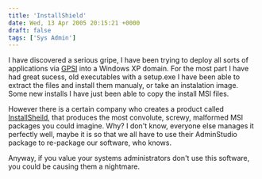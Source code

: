 ```yaml
---
title: 'InstallShield'
date: Wed, 13 Apr 2005 20:15:21 +0000
draft: false
tags: ['Sys Admin']
---
```


I have discovered a serious gripe, I have been trying to deploy all sorts of applications via [GPSI](https://docs.microsoft.com/en-us/troubleshoot/windows-server/group-policy/use-group-policy-to-install-software) into a Windows XP domain. For the most part I have had great sucess, old executables with a setup.exe I have been able to extract the files and install them manualy, or take an instalation image. Some new installs I have just been able to copy the install MSI files.

However there is a certain company who creates a product called [InstallSheild](http://www.installshield.com/), that produces the most convolute, screwy, malformed MSI packages you could imagine. Why? I don't know, everyone else manages it perfectly well, maybe it is so that we all have to use their AdminStudio package to re-package our software, who knows.

Anyway, if you value your systems administrators don't use this software, you could be causing them a nightmare.